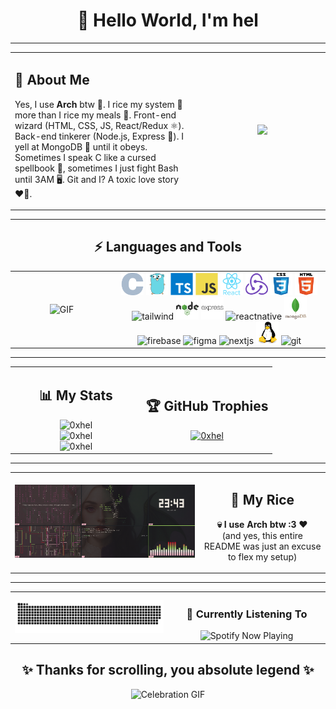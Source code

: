 <h1 align="center">👋 Hello World, I'm hel</h1>

---

<table>
  <tr>
    <td width="60%">
      <h2>🖤 About Me</h2>
      <p>
      Yes, I use <b>Arch</b> btw 🐧.  
      I rice my system 🎨 more than I rice my meals 🍜.  
      Front-end wizard (HTML, CSS, JS, React/Redux ⚛️).  
      Back-end tinkerer (Node.js, Express 🚀).  
      I yell at MongoDB 🍃 until it obeys.  
      Sometimes I speak C like a cursed spellbook 📜,  
      sometimes I just fight Bash until 3AM 🖥️.  
      Git and I? A toxic love story ❤️‍🔥.  
      </p>
    </td>
    <td width="40%" align="center">
      <img src="https://media1.giphy.com/media/v1.Y2lkPTc5MGI3NjExYzB6M2ljaHhzNTkwajVwM25paTg5ZDF6Njl2MDRwZm5peTJ1azFoNyZlcD12MV9pbnRlcm5hbF9naWZfYnlfaWQmY3Q9Zw/XdUr7e0X1Kjeg/giphy.gif" width="250"/>
    </td>
  </tr>
</table>

---

<h2 align="center">⚡ Languages and Tools</h2>

<table>
  <tr>
    <td width="150" align="center">
      <img src="https://media0.giphy.com/media/v1.Y2lkPTc5MGI3NjExd244b291Y2tqcXJic3ZvMThubGk4emFwNW81eDEwZ3k4OWpwcmg2YyZlcD12MV9pbnRlcm5hbF9naWZfYnlfaWQmY3Q9Zw/J30ocYVafRiyQ/giphy.gif" alt="GIF" width="100"/>
    </td>
    <td align="center">
      <img src="https://raw.githubusercontent.com/devicons/devicon/master/icons/c/c-original.svg" alt="c" width="36" height="36"/>
      <img src="https://raw.githubusercontent.com/devicons/devicon/master/icons/go/go-original.svg" alt="go" width="36" height="36"/>
      <img src="https://raw.githubusercontent.com/devicons/devicon/master/icons/typescript/typescript-original.svg" alt="typescript" width="36" height="36"/>
      <img src="https://raw.githubusercontent.com/devicons/devicon/master/icons/javascript/javascript-original.svg" alt="javascript" width="36" height="36"/>
      <img src="https://raw.githubusercontent.com/devicons/devicon/master/icons/react/react-original-wordmark.svg" alt="react" width="36" height="36"/>
      <img src="https://raw.githubusercontent.com/devicons/devicon/master/icons/redux/redux-original.svg" alt="redux" width="36" height="36"/>
      <img src="https://raw.githubusercontent.com/devicons/devicon/master/icons/css3/css3-original-wordmark.svg" alt="css3" width="36" height="36"/>
      <img src="https://raw.githubusercontent.com/devicons/devicon/master/icons/html5/html5-original-wordmark.svg" alt="html5" width="36" height="36"/>
      <img src="https://www.vectorlogo.zone/logos/tailwindcss/tailwindcss-icon.svg" alt="tailwind" width="36" height="36"/>
      <img src="https://raw.githubusercontent.com/devicons/devicon/master/icons/nodejs/nodejs-original-wordmark.svg" alt="nodejs" width="36" height="36"/>
      <img src="https://raw.githubusercontent.com/devicons/devicon/master/icons/express/express-original-wordmark.svg" alt="express" width="36" height="36"/>
      <img src="https://reactnative.dev/img/header_logo.svg" alt="reactnative" width="36" height="36"/>
      <img src="https://raw.githubusercontent.com/devicons/devicon/master/icons/mongodb/mongodb-original-wordmark.svg" alt="mongodb" width="36" height="36"/>
      <img src="https://www.vectorlogo.zone/logos/firebase/firebase-icon.svg" alt="firebase" width="36" height="36"/>
      <img src="https://www.vectorlogo.zone/logos/figma/figma-icon.svg" alt="figma" width="36" height="36"/>
      <img src="https://cdn.worldvectorlogo.com/logos/nextjs-2.svg" alt="nextjs" width="36" height="36"/>
      <img src="https://raw.githubusercontent.com/devicons/devicon/master/icons/linux/linux-original.svg" alt="linux" width="36" height="36"/>
      <img src="https://www.vectorlogo.zone/logos/git-scm/git-scm-icon.svg" alt="git" width="36" height="36"/>
    </td>
  </tr>
</table>

---

<table>
  <tr>
    <td width="50%" align="center">
      <h2>📊 My Stats</h2>
      <img src="https://github-readme-stats.vercel.app/api?username=0xhel&show_icons=true&locale=en&theme=radical" alt="0xhel" /><br/>
      <img src="https://github-readme-streak-stats.herokuapp.com/?user=0xhel&theme=radical" alt="0xhel" /><br/>
      <img src="https://github-readme-stats.vercel.app/api/top-langs?username=0xhel&show_icons=true&locale=en&layout=compact&theme=radical" alt="0xhel" />
    </td>
    <td width="50%" align="center">
      <h2>🏆 GitHub Trophies</h2>
      <a href="https://github.com/ryo-ma/github-profile-trophy">
        <img src="https://github-profile-trophy.vercel.app/?username=0xhel&margin-w=10&margin-h=10&column=3&theme=onedark" alt="0xhel"/>
      </a>
    </td>
  </tr>
</table>

---

<table>
  <tr>
    <td width="60%" align="center">
      <img src="https://github.com/0xhel/0xhel/blob/main/assets/github.png" alt="Arch Linux rice" width="600"/>
    </td>
    <td width="40%" align="center">
      <h2>🎨 My Rice</h2>
      <p><b>💀 I use Arch btw :3 ❤️</b><br/>  
      (and yes, this entire README was just an excuse to flex my setup)</p>
    </td>
  </tr>
</table>

---

<table>
  <tr>
    <td width="50%" align="center">
      <img src="https://github.com/0xhel/0xhel/blob/output/github-snake-dark.svg" alt="Snake eating commits"/>
    </td>
    <td width="50%" align="center">
      <h3>🎵 Currently Listening To</h3>
      <img src="https://spotify-github-profile.kittinanx.com/api/view?uid=31m3djlmresd6niu2ctcamitd2yq&cover_image=true&theme=default&show_offline=false&background_color=121212&interchange=false" alt="Spotify Now Playing" />
    </td>
  </tr>
</table>

<h2 align="center">✨ Thanks for scrolling, you absolute legend ✨</h2>

<p align="center">
  <img src="https://media3.giphy.com/media/v1.Y2lkPTc5MGI3NjExN3B1MHhqdGdkazYxZ280YnR1azM1aHR1amk5MGE1MzFmdjdsdzJ4OSZlcD12MV9pbnRlcm5hbF9naWZfYnlfaWQmY3Q9Zw/vnh5zLtbpFbhe/giphy.gif" alt="Celebration GIF" width="300"/>
</p>
